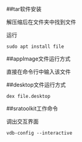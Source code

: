 ##tar软件安装

解压缩后在文件夹中找到文件

运行
```
sudo apt install file
```
##appImage文件运行方式

直接在命令行中输入该文件

##desktop文件运行方式
```
dex file.desktop
```
##sratoolkit工作命令

调出交互界面
```
vdb-config --interactive
```
